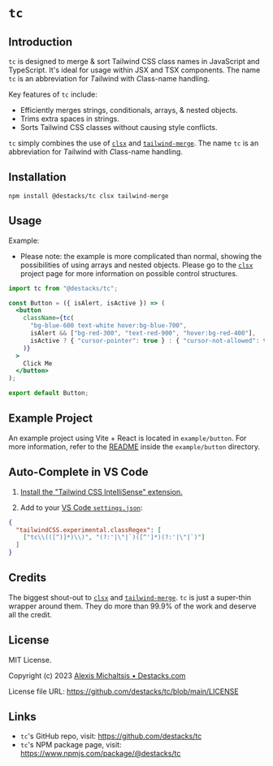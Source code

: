 # `tc`

## Introduction

`tc` is designed to merge & sort Tailwind CSS class names in JavaScript and TypeScript. It's ideal for usage within JSX and TSX components. The name `tc` is an abbreviation for *T*ailwind with *C*lass-name handling.

Key features of `tc` include:

- Efficiently merges strings, conditionals, arrays, & nested objects.
- Trims extra spaces in strings.
- Sorts Tailwind CSS classes without causing style conflicts.

`tc` simply combines the use of [`clsx`](https://github.com/lukeed/clsx) and [`tailwind-merge`](https://github.com/dcastil/tailwind-merge). The name `tc` is an abbreviation for *T*ailwind with *C*lass-name handling.

## Installation

```
npm install @destacks/tc clsx tailwind-merge
```

## Usage

Example:

- Please note: the example is more complicated than normal, showing the possibilities of using arrays and nested objects. Please go to the [`clsx`](https://github.com/lukeed/clsx) project page for more information on possible control structures.

```jsx
import tc from "@destacks/tc";

const Button = ({ isAlert, isActive }) => (
  <button
    className={tc(
      "bg-blue-600 text-white hover:bg-blue-700",
      isAlert && ["bg-red-300", "text-red-900", "hover:bg-red-400"],
      isActive ? { "cursor-pointer": true } : { "cursor-not-allowed": true }
    )}
  >
    Click Me
  </button>
);

export default Button;
```

## Example Project

An example project using Vite + React is located in `example/button`. For more information, refer to the [README](example/button/README.md) inside the `example/button` directory.

## Auto-Complete in VS Code

1. [Install the "Tailwind CSS IntelliSense" extension.](https://marketplace.visualstudio.com/items?itemName=bradlc.vscode-tailwindcss)

2. Add to your [VS Code `settings.json`](https://code.visualstudio.com/docs/getstarted/settings):

```json
{
  "tailwindCSS.experimental.classRegex": [
    ["tc\\(([^)]*)\\)", "(?:'|\"|`)([^']*)(?:'|\"|`)"]
  ]
}
```

## Credits

The biggest shout-out to [`clsx`](https://github.com/lukeed/clsx) and [`tailwind-merge`](https://github.com/dcastil/tailwind-merge). `tc` is just a super-thin wrapper around them. They do more than 99.9% of the work and deserve all the credit.

## License

MIT License.

Copyright (c) 2023 [Alexis Michaltsis • Destacks.com](https://destacks.com/)

License file URL: https://github.com/destacks/tc/blob/main/LICENSE

## Links

- `tc`'s GitHub repo, visit: https://github.com/destacks/tc
- `tc`'s NPM package page, visit: https://www.npmjs.com/package/@destacks/tc
